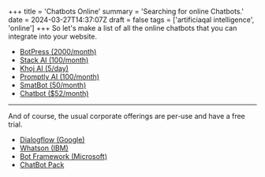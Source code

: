 +++
title = 'Chatbots Online'
summary = 'Searching for online Chatbots.'
date = 2024-03-27T14:37:07Z
draft = false
tags = ['artificiaqal intelligence', 'online']
+++
So let's make a list of all the online chatbots that you can integrate into your website.
- [BotPress (2000/month)](https://botpress.com/pricing)
- [Stack AI (100/month)](https://www.stack-ai.com/pricing)
- [Khoj AI (5/day)](https://khoj.dev/pricing)
- [Promptly AI (100/month)](https://www.trypromptly.com/#pricing)
- [SmatBot (50/month)](https://www.smatbot.com/pricing)
- [Chatbot ($52/month)](https://www.chatbot.com/pricing/)

---

And of course, the usual corporate offerings are per-use and have a free trial.
- [Dialogflow (Google)](https://cloud.google.com/dialogflow/)
- [Whatson (IBM)](https://www.ibm.com/products/watsonx-assistant/pricusuling)
- [Bot Framework (Microsoft)](https://dev.botframework.com/)
- [ChatBot Pack](https://www.chatbotpack.com/pricing/)
